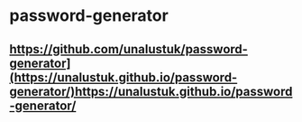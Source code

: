 ﻿# password-generator
## https://github.com/unalustuk/password-generator](https://unalustuk.github.io/password-generator/)https://unalustuk.github.io/password-generator/
